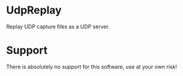 # UdpReplay
Replay UDP capture files as a UDP server.

# Support
There is absolutely no support for this software, use at your own risk!

